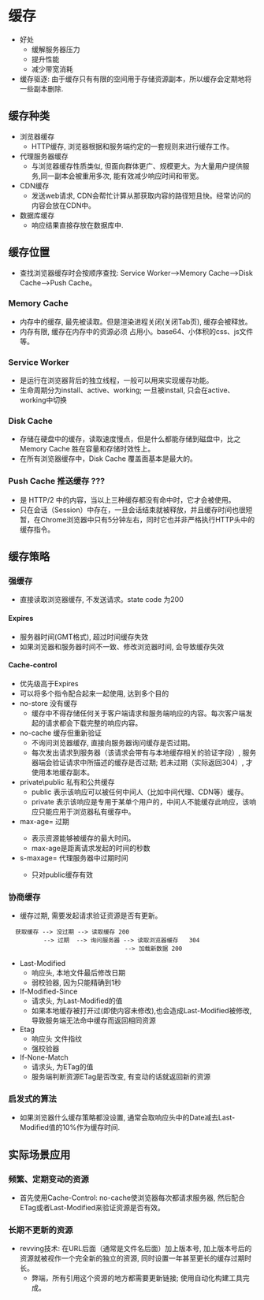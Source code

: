 # 缓存
* 好处
  * 缓解服务器压力
  * 提升性能
  * 减少带宽消耗
* 缓存驱逐: 由于缓存只有有限的空间用于存储资源副本，所以缓存会定期地将一些副本删除.

## 缓存种类
* 浏览器缓存
  * HTTP缓存, 浏览器根据和服务端约定的一套规则来进行缓存工作。
* 代理服务器缓存
  * 与浏览器缓存性质类似, 但面向群体更广、规模更大。为大量用户提供服务,同一副本会被重用多次, 能有效减少响应时间和带宽。
* CDN缓存
  * 发送web请求, CDN会帮忙计算从那获取内容的路径短且快。经常访问的内容会放在CDN中。
* 数据库缓存
  * 响应结果直接存放在数据库中.

## 缓存位置
* 查找浏览器缓存时会按顺序查找: Service Worker-->Memory Cache-->Disk Cache-->Push Cache。

### Memory Cache
* 内存中的缓存, 最先被读取。但是渲染进程关闭(关闭Tab页), 缓存会被释放。
* 内存有限, 缓存在内存中的资源必须 占用小。base64、小体积的css、js文件等。

### Service Worker
* 是运行在浏览器背后的独立线程，一般可以用来实现缓存功能。
* 生命周期分为install、active、working; 一旦被install, 只会在active、working中切换

### Disk Cache
* 存储在硬盘中的缓存，读取速度慢点，但是什么都能存储到磁盘中，比之 Memory Cache 胜在容量和存储时效性上。
* 在所有浏览器缓存中，Disk Cache 覆盖面基本是最大的。

### Push Cache 推送缓存 ???
* 是 HTTP/2 中的内容，当以上三种缓存都没有命中时，它才会被使用。
* 只在会话（Session）中存在，一旦会话结束就被释放，并且缓存时间也很短暂，在Chrome浏览器中只有5分钟左右，同时它也并非严格执行HTTP头中的缓存指令。

## 缓存策略

### 强缓存
* 直接读取浏览器缓存, 不发送请求。state code 为200

#### Expires 
* 服务器时间(GMT格式), 超过时间缓存失效
* 如果浏览器和服务器时间不一致、修改浏览器时间, 会导致缓存失效

#### Cache-control
* 优先级高于Expires
* 可以将多个指令配合起来一起使用, 达到多个目的
* no-store 没有缓存
  * 缓存中不得存储任何关于客户端请求和服务端响应的内容。每次客户端发起的请求都会下载完整的响应内容。
* no-cache 缓存但重新验证
  * 不询问浏览器缓存, 直接向服务器询问缓存是否过期。
  * 每次发出请求到服务器（该请求会带有与本地缓存相关的验证字段）, 服务器端会验证请求中所描述的缓存是否过期; 若未过期（实际返回304）, 才使用本地缓存副本。
* private\public 私有和公共缓存
  * public 表示该响应可以被任何中间人（比如中间代理、CDN等）缓存。
  * private 表示该响应是专用于某单个用户的，中间人不能缓存此响应，该响应只能应用于浏览器私有缓存中。
* max-age=<seconds> 过期
  * 表示资源能够被缓存的最大时间。
  * max-age是距离请求发起的时间的秒数
* s-maxage=<seconds> 代理服务器中过期时间
  * 只对public缓存有效

### 协商缓存
* 缓存过期, 需要发起请求验证资源是否有更新。
```
  获取缓存 --> 没过期 --> 读取缓存 200
          --> 过期  --> 询问服务器 --> 读取浏览器缓存   304
                                 --> 加载新数据 200
```
* Last-Modified
  * 响应头, 本地文件最后修改日期
  * 弱校验器, 因为只能精确到1秒
* If-Modified-Since
  * 请求头, 为Last-Modified的值
  * 如果本地缓存被打开过(即使内容未修改),也会造成Last-Modified被修改, 导致服务端无法命中缓存而返回相同资源
* Etag
  * 响应头 文件指纹
  * 强校验器
* If-None-Match
  * 请求头, 为ETag的值
  * 服务端判断资源ETag是否改变, 有变动的话就返回新的资源

### 启发式的算法
* 如果浏览器什么缓存策略都没设置, 通常会取响应头中的Date减去Last-Modified值的10%作为缓存时间.

## 实际场景应用

### 频繁、定期变动的资源
* 首先使用Cache-Control: no-cache使浏览器每次都请求服务器, 然后配合ETag或者Last-Modified来验证资源是否有效。

### 长期不更新的资源
* revving技术: 在URL后面（通常是文件名后面）加上版本号, 加上版本号后的资源就被视作一个完全新的独立的资源, 同时设置一年甚至更长的缓存过期时长。
  * 弊端，所有引用这个资源的地方都需要更新链接; 使用自动化构建工具完成。
